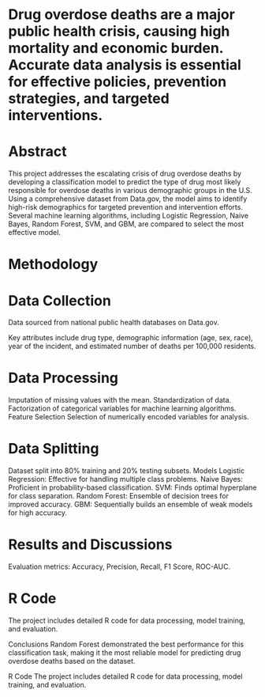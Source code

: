 # Drug overdose deaths are a major public health crisis, causing high mortality and economic burden. Accurate data analysis is essential for effective policies, prevention strategies, and targeted interventions.

# Abstract
This project addresses the escalating crisis of drug overdose deaths by developing a classification model to predict the type of drug most likely responsible for overdose deaths in various demographic groups in the U.S. Using a comprehensive dataset from Data.gov, the model aims to identify high-risk demographics for targeted prevention and intervention efforts. Several machine learning algorithms, including Logistic Regression, Naive Bayes, Random Forest, SVM, and GBM, are compared to select the most effective model.

# Methodology
# Data Collection
Data sourced from national public health databases on Data.gov.

Key attributes include drug type, demographic information (age, sex, race), year of the incident, and estimated number of deaths per 100,000 residents.

# Data Processing
Imputation of missing values with the mean.
Standardization of data.
Factorization of categorical variables for machine learning algorithms.
Feature Selection
Selection of numerically encoded variables for analysis.
# Data Splitting
Dataset split into 80% training and 20% testing subsets.
Models
Logistic Regression: Effective for handling multiple class problems.
Naive Bayes: Proficient in probability-based classification.
SVM: Finds optimal hyperplane for class separation.
Random Forest: Ensemble of decision trees for improved accuracy.
GBM: Sequentially builds an ensemble of weak models for high accuracy.
# Results and Discussions
Evaluation metrics: Accuracy, Precision, Recall, F1 Score, ROC-AUC.

# R Code
The project includes detailed R code for data processing, model training, and evaluation.

Conclusions
Random Forest demonstrated the best performance for this classification task, making it the most reliable model for predicting drug overdose deaths based on the dataset.

R Code
The project includes detailed R code for data processing, model training, and evaluation.
